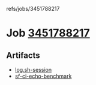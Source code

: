 refs/jobs/3451788217

# Job [3451788217](https://github.com/rokmoln/support-firecloud/runs/3451788217?check_suite_focus=true)

## Artifacts

* [log.sh-session](log.sh-session)
* [sf-ci-echo-benchmark](sf-ci-echo-benchmark)

